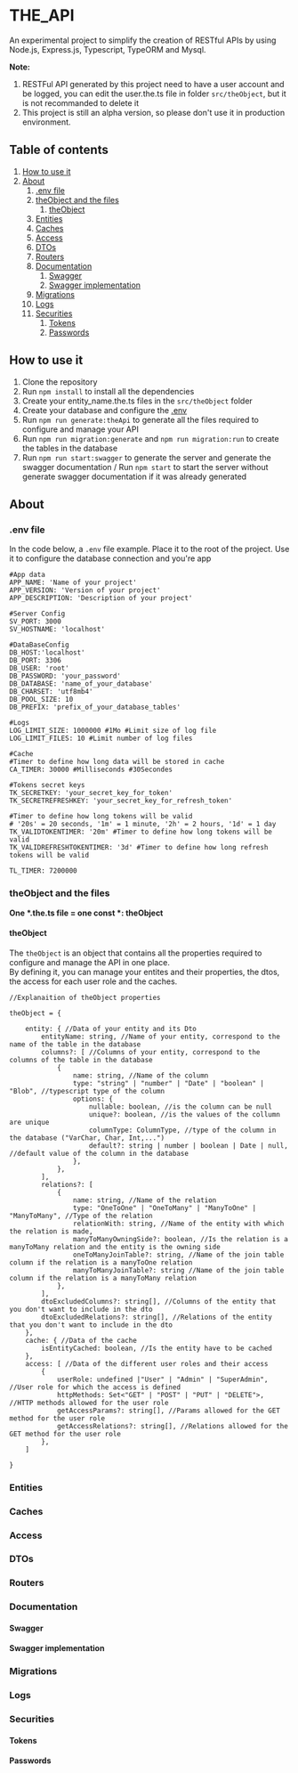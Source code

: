 # THE_API
An experimental project to simplify the creation of RESTful APIs by using Node.js, Express.js, Typescript, TypeORM and Mysql.

**Note:**
1. RESTFul API generated by this project need to have a user account and be logged, you can edit the user.the.ts file in folder `src/theObject`,
but it is not recommanded to delete it
2. This project is still an alpha version, so please don't use it in production environment.

## Table of contents

1. [How to use it](#how-to-use-it)
2. [About](#about)
    1. [.env file](#env-file)
    2. [theObject and the files](#theobject-and-the-files)
        1. [theObject](#theobject)
    3. [Entities](#entities)
    4. [Caches](#caches)
    5. [Access](#access)
    6. [DTOs](#dtos)
    7. [Routers](#routers)
    8. [Documentation](#documentation)
        1. [Swagger](#swagger)
        2. [Swagger implementation](#swagger-implementation)
    9. [Migrations](#migrations)
    10. [Logs](#logs)
    11. [Securities](#securities)
        1. [Tokens](#tokens)
        2. [Passwords](#passwords)

## How to use it

1. Clone the repository
2. Run `npm install` to install all the dependencies
3. Create your entity_name.the.ts files in the `src/theObject` folder
4. Create your database and configure the [.env](#env-file)
5. Run `npm run generate:theApi` to generate all the files required to configure and manage your API
6. Run `npm run migration:generate` and `npm run migration:run` to create the tables in the database
7. Run `npm run start:swagger` to generate the server and generate the swagger documentation / Run `npm start` to start the server without generate swagger documentation if it was already generated

## About

### .env file
In the code below, a `.env` file example. Place it to the root of the project. Use it to configure the database connection and you're app
```
#App data
APP_NAME: 'Name of your project'
APP_VERSION: 'Version of your project'
APP_DESCRIPTION: 'Description of your project'

#Server Config
SV_PORT: 3000
SV_HOSTNAME: 'localhost'

#DataBaseConfig
DB_HOST:'localhost'
DB_PORT: 3306
DB_USER: 'root'
DB_PASSWORD: 'your_password'
DB_DATABASE: 'name_of_your_database'
DB_CHARSET: 'utf8mb4'
DB_POOL_SIZE: 10
DB_PREFIX: 'prefix_of_your_database_tables'

#Logs
LOG_LIMIT_SIZE: 1000000 #1Mo #Limit size of log file
LOG_LIMIT_FILES: 10 #Limit number of log files

#Cache
#Timer to define how long data will be stored in cache
CA_TIMER: 30000 #Milliseconds #30Secondes

#Tokens secret keys
TK_SECRETKEY: 'your_secret_key_for_token'
TK_SECRETREFRESHKEY: 'your_secret_key_for_refresh_token'

#Timer to define how long tokens will be valid
# '20s' = 20 seconds, '1m' = 1 minute, '2h' = 2 hours, '1d' = 1 day
TK_VALIDTOKENTIMER: '20m' #Timer to define how long tokens will be valid
TK_VALIDREFRESHTOKENTIMER: '3d' #Timer to define how long refresh tokens will be valid

TL_TIMER: 7200000

```

### theObject and the files

**One \*.the.ts file = one const \*: theObject** <br>

#### theObject

The `theObject` is an object that contains all the properties required to configure and manage the API in one place. <br>
By defining it, you can manage your entites and their properties, the dtos, the access for each user role and the caches. <br>

```
//Explanaition of theObject properties

theObject = {

    entity: { //Data of your entity and its Dto
        entityName: string, //Name of your entity, correspond to the name of the table in the database
        columns?: [ //Columns of your entity, correspond to the columns of the table in the database
            {
                name: string, //Name of the column
                type: "string" | "number" | "Date" | "boolean" | "Blob", //typescript type of the column
                options: {
                    nullable: boolean, //is the column can be null
                    unique?: boolean, //is the values of the collumn are unique
                    columnType: ColumnType, //type of the column in the database ("VarChar, Char, Int,...")
                    default?: string | number | boolean | Date | null, //default value of the column in the database
                },
            },
        ],
        relations?: [
            {
                name: string, //Name of the relation
                type: "OneToOne" | "OneToMany" | "ManyToOne" | "ManyToMany", //Type of the relation
                relationWith: string, //Name of the entity with which the relation is made,
                manyToManyOwningSide?: boolean, //Is the relation is a manyToMany relation and the entity is the owning side
                oneToManyJoinTable?: string, //Name of the join table column if the relation is a manyToOne relation
                manyToManyJoinTable?: string //Name of the join table column if the relation is a manyToMany relation
            },
        ],
        dtoExcludedColumns?: string[], //Columns of the entity that you don't want to include in the dto
        dtoExcludedRelations?: string[], //Relations of the entity that you don't want to include in the dto
    },
    cache: { //Data of the cache
        isEntityCached: boolean, //Is the entity have to be cached
    },
    access: [ //Data of the different user roles and their access
        {
            userRole: undefined |"User" | "Admin" | "SuperAdmin", //User role for which the access is defined
            httpMethods: Set<"GET" | "POST" | "PUT" | "DELETE">, //HTTP methods allowed for the user role
            getAccessParams?: string[], //Params allowed for the GET method for the user role
            getAccessRelations?: string[], //Relations allowed for the GET method for the user role
        },
    ]

}

```




### Entities

### Caches

### Access

### DTOs

### Routers

### Documentation

#### Swagger

#### Swagger implementation

### Migrations

### Logs

### Securities

#### Tokens

#### Passwords